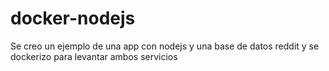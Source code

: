 # docker-nodejs
Se creo un ejemplo de una app con nodejs y una base de datos reddit y se dockerizo para levantar ambos servicios
